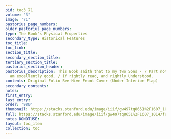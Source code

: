 ```yaml
---
pid: toc3_71
volume: '3'
image: '71'
pastorius_page_numbers: 
older_pastorius_page_numbers: 
type: The Book's Physical Properties
secondary_type: Historical Features
toc_title: 
toc_link: 
section_title: 
secondary_section_title: 
tertiary_section_title: 
pastorius_section_header: 
pastorius_description: This Book saith that to my two Sons - / Part not with Me, I
  am excellently good, / If rightly read, and rightly Understood.
contents: Original Folio Bee-Hive Front Cover (Under Interior Flap)
secondary_contents: 
notes: 
first_entry: 
last_entry: 
order: '980'
thumbnail: https://stacks.stanford.edu/image/iiif/gw497tq8651%2F1607_1014/full/100,/0/default.jpg
full: https://stacks.stanford.edu/image/iiif/gw497tq8651%2F1607_1014/full/full/0/default.jpg
notes_DONOTUSE: 
layout: toc_item
collection: toc
---
```

